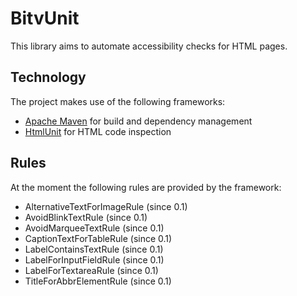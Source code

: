 BitvUnit
=============

This library aims to automate accessibility checks for HTML pages.

Technology
-------------

The project makes use of the following frameworks:

* [Apache Maven](http://maven.apache.org/) for build and dependency management
* [HtmlUnit](http://htmlunit.sourceforge.net/) for HTML code inspection

Rules
-------------

At the moment the following rules are provided by the framework:

* AlternativeTextForImageRule (since 0.1)
* AvoidBlinkTextRule (since 0.1)
* AvoidMarqueeTextRule (since 0.1)
* CaptionTextForTableRule (since 0.1)
* LabelContainsTextRule (since 0.1)
* LabelForInputFieldRule (since 0.1)
* LabelForTextareaRule (since 0.1)
* TitleForAbbrElementRule (since 0.1)